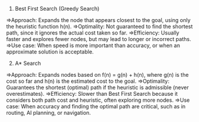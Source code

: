 
1. Best First Search (Greedy Search)

=>Approach: Expands the node that appears closest to the goal, using only the heuristic function h(n).
=>Optimality: Not guaranteed to find the shortest path, since it ignores the actual cost taken so far.
=>Efficiency: Usually faster and explores fewer nodes, but may lead to longer or incorrect paths.
=>Use case: When speed is more important than accuracy, or when an approximate solution is acceptable.

2. A* Search

=>Approach: Expands nodes based on f(n) = g(n) + h(n), where g(n) is the cost so far and h(n) is the estimated cost to the goal.
=>Optimality: Guarantees the shortest (optimal) path if the heuristic is admissible (never overestimates).
=>Efficiency: Slower than Best First Search because it considers both path cost and heuristic, often exploring more nodes.
=>Use case: When accuracy and finding the optimal path are critical, such as in routing, AI planning, or navigation.
